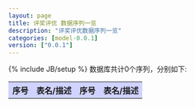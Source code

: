 ```yaml
---
layout: page
title: 评奖评优 数据序列一览
description: "评奖评优数据序列一览"
categories: [model-0.0.1]
version: ["0.0.1"]
---
```

{% include JB/setup %}
数据库共计0个序列，分别如下:

<table class="table table-bordered table-striped table-condensed">
  <tr>
    <th style="background-color:#D0D3FF">序号</th>
    <th style="background-color:#D0D3FF">表名/描述</th>
    <th style="background-color:#D0D3FF">序号</th>
    <th style="background-color:#D0D3FF">表名/描述</th>
  </tr>
</table>